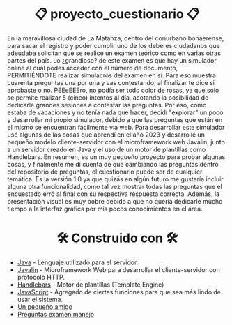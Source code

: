 ## <h1 align="center"> 📋 proyecto_cuestionario 📋 </h1>

En la maravillosa ciudad de La Matanza, dentro del conurbano bonaerense, para sacar el registro y poder cumplir uno de los deberes ciudadanos que adeudaba solicitan que se realice un examen teórico como en varias otras partes del país. Lo ¿grandioso? de este examen es que hay un simulador online al cual podes acceder con el número de documento, PERMITIÉNDOTE realizar simulacros del examen en sí. Para eso muestra cuarenta preguntas una por una y vas contestando, al finalizar te dice si aprobaste o no.
PEEeEEEro, no podía ser todo color de rosas, ya que solo se permite realizar 5 (cinco) intentos al día, acotando la posibilidad de dedicarle grandes sesiones a contestar las preguntas. Por eso, como estaba de vacaciones y no tenía nada que hacer, decidí "explorar" un poco y desarrollar mi propio simulador, debido a que las preguntas que están en el mismo se encuentran fácilmente vía web.
Para desarrollar este simulador usé algunas de las cosas que aprendí en el año 2023 y desarrollé un pequeño modelo cliente-servidor con el microframework web Javalin, junto a un servidor creado en Java y el uso de un motor de plantillas como Handlebars.
En resumen, es un muy pequeño proyecto para probar algunas cosas, y finalmente me dí cuenta de que cambiando las preguntas dentro del repositorio de preguntas, el cuestionario puede ser de cualquier temática.
Es la versión 1.0 ya que quizás en algún futuro me gustaría incluir alguna otra funcionalidad, como tal vez mostrar todas las preguntas que el encuestado erró al final con su respectiva respuesta correcta. Además, la presentación visual es muy pobre debido a que no quería dedicarle mucho tiempo a la interfaz gráfica por mis pocos conocimientos en el área.

## <h1 align="center"> 🛠️ Construido con 🛠️ </h1>

* [Java](https://www.java.com/es/) - Lenguaje utilizado para el servidor.
* [Javalin](https://javalin.io) - Microframework Web para desarrollar el cliente-servidor con protocolo HTTP.
* [Handlebars](https://handlebarsjs.com) - Motor de plantillas (Template Engine)
* [JavaScript](https://es.wikipedia.org/wiki/JavaScript) - Agregado de ciertas funciones para que sea más lindo de usar el sistema.
* [Un pequeño amigo](https://chat.openai.com)
* [Preguntas examen manejo](https://docplayer.es/69994-Preguntas-categoria-b.html) 
